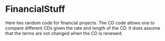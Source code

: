 # FinancialStuff
Here lies random code for financial projects.
The CD code allows one to compare different CDs given the rate and length of the CD. It does assume that the terms are not changed when the CD is renewed.
